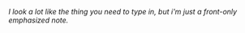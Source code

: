 ---
---

_I look a lot like the thing you need to type in, but i'm just a front-only emphasized note._
